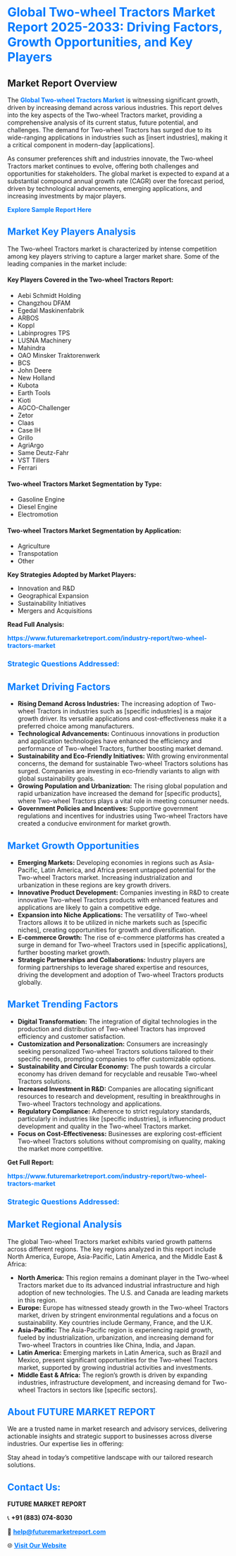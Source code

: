 <h1 style="color: #007BFF;">Global Two-wheel Tractors Market Report 2025-2033: Driving Factors, Growth Opportunities, and Key Players</h1>

<section id="overview">
<h2>Market Report Overview</h2>
<p>The <a href="https://www.futuremarketreport.com/industry-report/two-wheel-tractors-market" style="color: #007BFF; text-decoration: none;"><strong>Global Two-wheel Tractors Market</strong></a> is witnessing significant growth, driven by increasing demand across various industries. This report delves into the key aspects of the Two-wheel Tractors market, providing a comprehensive analysis of its current status, future potential, and challenges. The demand for Two-wheel Tractors has surged due to its wide-ranging applications in industries such as [insert industries], making it a critical component in modern-day [applications].</p>
<p>As consumer preferences shift and industries innovate, the Two-wheel Tractors market continues to evolve, offering both challenges and opportunities for stakeholders. The global market is expected to expand at a substantial compound annual growth rate (CAGR) over the forecast period, driven by technological advancements, emerging applications, and increasing investments by major players.</p>
</section>

<section id="overview">
<p><a href="https://www.futuremarketreport.com/request-sample/reportId=52100" style="color: #007BFF; text-decoration: none;"><strong>Explore Sample Report Here</strong></a></p>
</section>

<section id="key-players">
<h2 style="color: #007BFF;">Market Key Players Analysis</h2>
<p>The Two-wheel Tractors market is characterized by intense competition among key players striving to capture a larger market share. Some of the leading companies in the market include:</p>
<h4>Key Players Covered in the Two-wheel Tractors Report:</h4>
<ul><li>Aebi Schmidt Holding</li><li>Changzhou DFAM</li><li>Egedal Maskinenfabrik</li><li>ARBOS</li><li>Koppl</li><li>Labinprogres TPS</li><li>LUSNA Machinery</li><li>Mahindra</li><li>OAO Minsker Traktorenwerk</li><li>BCS</li><li>John Deere</li><li>New Holland</li><li>Kubota</li><li>Earth Tools</li><li>Kioti</li><li>AGCO-Challenger</li><li>Zetor</li><li>Claas</li><li>Case IH</li><li>Grillo</li><li>AgriArgo</li><li>Same Deutz-Fahr</li><li>VST Tillers</li><li>Ferrari</li></ul>
<h4>Two-wheel Tractors Market Segmentation by Type:</h4>
<ul><li>Gasoline Engine</li><li>Diesel Engine</li><li>Electromotion</li></ul>

<h4>Two-wheel Tractors Market Segmentation by Application:</h4>
<ul><li>Agriculture</li><li>Transpotation</li><li>Other</li></ul>
<p><strong>Key Strategies Adopted by Market Players:</strong></p>
<ul>
<li>Innovation and R&D</li>
<li>Geographical Expansion</li>
<li>Sustainability Initiatives</li>
<li>Mergers and Acquisitions</li>
</ul>
</section>

<section>
<p><strong>Read Full Analysis: </strong></p><a href="https://www.futuremarketreport.com/industry-report/two-wheel-tractors-market" style="color: #007BFF; text-decoration: none;"><strong>https://www.futuremarketreport.com/industry-report/two-wheel-tractors-market</strong></a>
<h3 style="color: #007BFF;">Strategic Questions Addressed:</h3>
</section>

<section id="driving-factors">
<h2 style="color: #007BFF;">Market Driving Factors</h2>
<ul>
<li><strong>Rising Demand Across Industries:</strong> The increasing adoption of Two-wheel Tractors in industries such as [specific industries] is a major growth driver. Its versatile applications and cost-effectiveness make it a preferred choice among manufacturers.</li>
<li><strong>Technological Advancements:</strong> Continuous innovations in production and application technologies have enhanced the efficiency and performance of Two-wheel Tractors, further boosting market demand.</li>
<li><strong>Sustainability and Eco-Friendly Initiatives:</strong> With growing environmental concerns, the demand for sustainable Two-wheel Tractors solutions has surged. Companies are investing in eco-friendly variants to align with global sustainability goals.</li>
<li><strong>Growing Population and Urbanization:</strong> The rising global population and rapid urbanization have increased the demand for [specific products], where Two-wheel Tractors plays a vital role in meeting consumer needs.</li>
<li><strong>Government Policies and Incentives:</strong> Supportive government regulations and incentives for industries using Two-wheel Tractors have created a conducive environment for market growth.</li>
</ul>
</section>

<section id="growth-opportunities">
<h2 style="color: #007BFF;">Market Growth Opportunities</h2>
<ul>
<li><strong>Emerging Markets:</strong> Developing economies in regions such as Asia-Pacific, Latin America, and Africa present untapped potential for the Two-wheel Tractors market. Increasing industrialization and urbanization in these regions are key growth drivers.</li>
<li><strong>Innovative Product Development:</strong> Companies investing in R&D to create innovative Two-wheel Tractors products with enhanced features and applications are likely to gain a competitive edge.</li>
<li><strong>Expansion into Niche Applications:</strong> The versatility of Two-wheel Tractors allows it to be utilized in niche markets such as [specific niches], creating opportunities for growth and diversification.</li>
<li><strong>E-commerce Growth:</strong> The rise of e-commerce platforms has created a surge in demand for Two-wheel Tractors used in [specific applications], further boosting market growth.</li>
<li><strong>Strategic Partnerships and Collaborations:</strong> Industry players are forming partnerships to leverage shared expertise and resources, driving the development and adoption of Two-wheel Tractors products globally.</li>
</ul>
</section>

<section id="trending-factors">
<h2 style="color: #007BFF;">Market Trending Factors</h2>
<ul>
<li><strong>Digital Transformation:</strong> The integration of digital technologies in the production and distribution of Two-wheel Tractors has improved efficiency and customer satisfaction.</li>
<li><strong>Customization and Personalization:</strong> Consumers are increasingly seeking personalized Two-wheel Tractors solutions tailored to their specific needs, prompting companies to offer customizable options.</li>
<li><strong>Sustainability and Circular Economy:</strong> The push towards a circular economy has driven demand for recyclable and reusable Two-wheel Tractors solutions.</li>
<li><strong>Increased Investment in R&D:</strong> Companies are allocating significant resources to research and development, resulting in breakthroughs in Two-wheel Tractors technology and applications.</li>
<li><strong>Regulatory Compliance:</strong> Adherence to strict regulatory standards, particularly in industries like [specific industries], is influencing product development and quality in the Two-wheel Tractors market.</li>
<li><strong>Focus on Cost-Effectiveness:</strong> Businesses are exploring cost-efficient Two-wheel Tractors solutions without compromising on quality, making the market more competitive.</li>
</ul>
</section>

<section>
<p><strong>Get Full Report: </strong></p><a href="https://www.futuremarketreport.com/industry-report/two-wheel-tractors-market" style="color: #007BFF; text-decoration: none;"><strong>https://www.futuremarketreport.com/industry-report/two-wheel-tractors-market</strong></a>
<h3 style="color: #007BFF;">Strategic Questions Addressed:</h3>
</section>


<section id="regional-analysis">
<h2 style="color: #007BFF;">Market Regional Analysis</h2>
<p>The global Two-wheel Tractors market exhibits varied growth patterns across different regions. The key regions analyzed in this report include North America, Europe, Asia-Pacific, Latin America, and the Middle East & Africa:</p>
<ul>
<li><strong>North America:</strong> This region remains a dominant player in the Two-wheel Tractors market due to its advanced industrial infrastructure and high adoption of new technologies. The U.S. and Canada are leading markets in this region.</li>
<li><strong>Europe:</strong> Europe has witnessed steady growth in the Two-wheel Tractors market, driven by stringent environmental regulations and a focus on sustainability. Key countries include Germany, France, and the U.K.</li>
<li><strong>Asia-Pacific:</strong> The Asia-Pacific region is experiencing rapid growth, fueled by industrialization, urbanization, and increasing demand for Two-wheel Tractors in countries like China, India, and Japan.</li>
<li><strong>Latin America:</strong> Emerging markets in Latin America, such as Brazil and Mexico, present significant opportunities for the Two-wheel Tractors market, supported by growing industrial activities and investments.</li>
<li><strong>Middle East & Africa:</strong> The region’s growth is driven by expanding industries, infrastructure development, and increasing demand for Two-wheel Tractors in sectors like [specific sectors].</li>
</ul>
</section>

<footer>
<h2 style="color: #007BFF;">About FUTURE MARKET REPORT</h2>
<p>We are a trusted name in market research and advisory services, delivering actionable insights and strategic support to businesses across diverse industries. Our expertise lies in offering:</p>

<p>Stay ahead in today’s competitive landscape with our tailored research solutions.</p>

<h2 style="color: #007BFF;">Contact Us:</h2>
<p><strong>FUTURE MARKET REPORT</strong></p>
<p>📞 <strong>+91 (883) 074-8030</strong></p>
<p>📧 <strong><a href="mailto:help@futuremarketreport.com" style="color: #007BFF;">help@futuremarketreport.com</a></strong></p>
<p>🌐 <strong><a href="https://www.futuremarketreport.com/" style="color: #007BFF;">Visit Our Website</a></strong></p>
</footer>